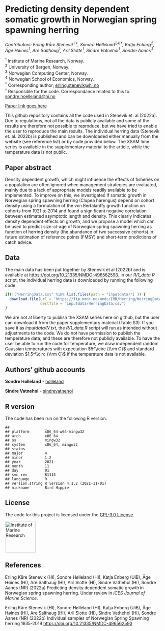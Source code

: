Predicting density dependent somatic growth in Norwegian spring spawning
herring
================



*Contributors: Erling Kåre Stenevik<sup>1\*</sup>, Sondre
Hølleland<sup>1,4,†</sup>, Katja Enberg<sup>2</sup>, Åge
Høines<sup>1</sup>, Are Salthaug<sup>1</sup>, Aril Slotte<sup>1</sup>,
Sindre Vatnehol<sup>1</sup>, Sondre Aanes<sup>3</sup>*

<sup>1</sup> Institute of Marine Research, Norway.<br> <sup>2</sup>
University of Bergen, Norway.<br> <sup>3</sup> Norwegian Computing
Center, Norway.<br> <sup>4</sup> Norwegian School of Economics, Norway.
<br> <sup>\*</sup> Corresponding author;
[erling.stenevik@hi.no](emailto:erling.stenevik@hi.no)<br> <sup>†</sup>
Responsible for the code. Correspondance related to this to:
[sondre.hoelleland@hi.no](emailto:sondre.hoelleland@hi.no)

[Paper link goes here](https://academic.oup.com/icesjms)

This github repository contains all the code used in Stenevik et.
al.(2022a). Due to regulations, not all the data is publicly available
and some of the results are therefore not possible to reproduce, but we
have tried to enable the user to reproduce the main results. The
individual herring data (Stenevik et. al. 2022b) is published and can be
downloaded either manually from the website (see reference list) or by
code provided below. The XSAM time series is available in the
supplementary material to the article, while the temperature data is not
public.

## Paper abstract

Density dependent growth, which might influence the effects of fisheries
on a population are often ignored when management strategies are
evaluated, mainly due to a lack of appropriate models readily available
to be implemented. To improve on this, we investigated if somatic growth
in Norwegian spring spawning herring (Clupea harengus) depend on cohort
density using a formulation of the von Bertalanffy growth function on
cohorts from 1921 to 2014 and found a significant negative correlation
between estimated asymptotic length and density. This clearly indicates
density dependent effects on growth, and we propose a model which can be
used to predict size-at-age of Norwegian spring spawning herring as
function of herring density (the abundance of two successive cohorts) in
future estimation of reference points (FMSY) and short-term predictions
of catch advice.

## Data

The main data has been put together by Stenevik et al (2022b) and is
available at <https://doi.org/10.21335/NMDC-496562593>. In our
*R/1_data.R* script, the individual herring data is downloaded by
running the following code:

``` r
if(!("HerringData.csv" %in% list.files(path = "inputdata/") )) {
  download.file(url = "https://ftp.nmdc.no/nmdc/IMR/Herring/HerringData.csv", 
                destfile = "inputdata/HerringData.csv")
}
```

We are not at liberty to publish the XSAM series here on github, but the
user can download it from the paper supplementary material (Table S3).
If you save it as *inputdata/N.txt*, the *R/1_data.R* script will run as
intended without adjustments to the code. We do not have permission to
publish the temperature data, and these are therefore not publicly
available. To have the user be able to run the code for temperature, we
draw independent random Gaussian temperatures with expectation
$5^\\circ {\\rm C}$ and standard deviation $1.5^\\circ {\\rm C}$ if the
temperature data is not available.

## Authors’ github accounts

**Sondre Hølleland** - [holleland](https://github.com/holleland)

**Sindre Vatnehol** -
[sindrevatnehol](https://github.com/sindrevatnehol)

## R version

The code has been run on the following R version.

    ##                _                           
    ## platform       x86_64-w64-mingw32          
    ## arch           x86_64                      
    ## os             mingw32                     
    ## system         x86_64, mingw32             
    ## status                                     
    ## major          4                           
    ## minor          1.2                         
    ## year           2021                        
    ## month          11                          
    ## day            01                          
    ## svn rev        81115                       
    ## language       R                           
    ## version.string R version 4.1.2 (2021-11-01)
    ## nickname       Bird Hippie

## License

The code for this project is licensed under the [GPL-3.0
License](LICENCE.md).

[<img src="https://www.hi.no/en/hi/resources/layout/HI-logo-farger-engelsk.svg/original"
alt="Institute of Marine Research" width="100"/>](https://www.hi.no/en)

## References

Erling Kåre Stenevik (HI), Sondre Hølleland (HI), Katja Enberg (UiB),
Åge Høines (HI), Are Salthaug (HI), Aril Slotte (HI), Sindre Vathehol
(HI), Sondre Aanes (NR) (2022a) Predicting density dependent somatic
growth in Norwegian spring spawning herring. Under review in *ICES
Journal of Marine Science*.

Erling Kåre Stenevik (HI), Sondre Hølleland (HI), Katja Enberg (UiB),
Åge Høines (HI), Are Salthaug (HI), Aril Slotte (HI), Sindre Vathehol
(HI), Sondre Aanes (NR) (2022b) Individual samples of Norwegian Spring
Spawning herring 1935-2019 <https://doi.org/10.21335/NMDC-496562593>
